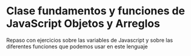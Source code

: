 # Clase fundamentos y funciones de JavaScript Objetos y Arreglos
Repaso con ejercicios sobre las variables de Javascript y sobre las diferentes funciones que podemos usar en este lenguaje
